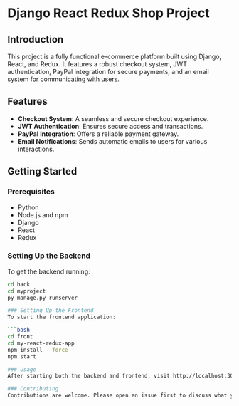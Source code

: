 # Django React Redux Shop Project

## Introduction
This project is a fully functional e-commerce platform built using Django, React, and Redux. It features a robust checkout system, JWT authentication, PayPal integration for secure payments, and an email system for communicating with users.

## Features
- **Checkout System**: A seamless and secure checkout experience.
- **JWT Authentication**: Ensures secure access and transactions.
- **PayPal Integration**: Offers a reliable payment gateway.
- **Email Notifications**: Sends automatic emails to users for various interactions.

## Getting Started

### Prerequisites
- Python
- Node.js and npm
- Django
- React
- Redux

### Setting Up the Backend
To get the backend running:

```bash
cd back
cd myproject
py manage.py runserver

### Setting Up the Frontend
To start the frontend application:

```bash
cd front
cd my-react-redux-app
npm install --force
npm start

### Usage
After starting both the backend and frontend, visit http://localhost:3000 in your browser to view the application.

### Contributing
Contributions are welcome. Please open an issue first to discuss what you would like to change.

